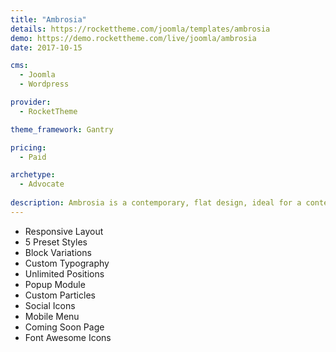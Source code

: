 ```yaml
---
title: "Ambrosia"
details: https://rockettheme.com/joomla/templates/ambrosia
demo: https://demo.rockettheme.com/live/joomla/ambrosia
date: 2017-10-15

cms: 
  - Joomla
  - Wordpress

provider: 
  - RocketTheme

theme_framework: Gantry

pricing:
  - Paid

archetype:
  - Advocate
  
description: Ambrosia is a contemporary, flat design, ideal for a content-centric site that features high text volumes, such as for a Magazine or Newspaper. There is a collection of complementary typography to enhance and add sharpness to content elements.
---
```


* Responsive Layout
* 5 Preset Styles
* Block Variations
* Custom Typography
* Unlimited Positions
* Popup Module
* Custom Particles
* Social Icons
* Mobile Menu
* Coming Soon Page
* Font Awesome Icons	